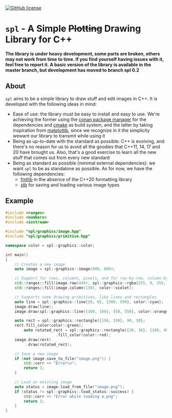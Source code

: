 [![GitHub license](https://img.shields.io/badge/license-MIT-blue.svg?maxAge=3600)](./LICENSE.md)

# `spl` - A Simple ~~Plotting~~ Drawing Library for C++

**The library is under heavy development, some parts are broken, others may not work from time to time.
If you find yourself having issues with it, feel free to report it.
A basic version of the library is available in the master branch, but development has moved to branch spl 0.2**


## About

`spl` aims to be a simple library to draw stuff and edit images in C++. It is developed with the following ideas in mind:

- Ease of use: the library must be easy to install and easy to use. We're achieving the former using the [conan package manager](https://conan.io/) for the dependencies and [cmake](https://cmake.org/) as build system, and the latter by taking inspiration from [matplotlib](https://matplotlib.org/), since we recognize in it the simplicity wewant our library to transmit while using it
- Being as up-to-date with the standard as possible: C++ is evolving, and there's no reason for us to avoid all the goodies that C++11, 14, 17 and 20 have brought us. Also, that's a good exercise to learn all the new stuff that comes out from every new standard
- Being as standard as possible (minimal external dependencies): we want `spl` to be as standalone as possible. As for now, we have the following dependencies:
    - [fmtlib](https://github.com/fmtlib/fmt) in the absence of the C++20 formatting library
    - [stb](https://github.com/nothings/stb) for saving and loading various image types

## Example

```cpp
#include <ranges>
#include <numbers>
#include <iostream>

#include "spl/graphics/image.hpp"
#include "spl/graphics/primitive.hpp"

namespace color = spl::graphics::color;

int main()
{
    // Creates a new image
    auto image = spl::graphics::image(900, 600);

    // Support for rows, columns, pixels, and for row-by-row, column-by-column, pixel-by-pixel iteration
    std::ranges::fill(image.row(449), spl::graphics::rgba{255, 0, 255, 255});
    std::ranges::fill(image.column(130), color::violet);

    // Supports some drawing primitives, like lines and rectangles
    auto line = spl::graphics::line{{0, 0}, {300, 599}, color::cyan};
    image.draw(line);
    image.draw(spl::graphics::line{{100, 100}, {50, 550}, color::orange});

    auto rect = spl::graphics::rectangle{{150, 150}, 90, 30};
    rect.fill_color(color::green);
        auto rotated_rect = spl::graphics::rectangle{{20, 30}, {100, 40}, std::numbers::pi / 4, /*antialiasing=*/true}
                      .fill_color(color::red);
    image.draw(rect)
         .draw(rotated_rect);

	// Save a new image
    if (not image.save_to_file("image.png")) {
        std::cerr << "Error\n";
        return 1;
    }

    // Load an existing image
    auto status = image.load_from_file("image.png");
    if (status != spl::graphics::load_status::success) {
        std::cerr << "Error while loading a.png";
        return 2;
    }
}

```
